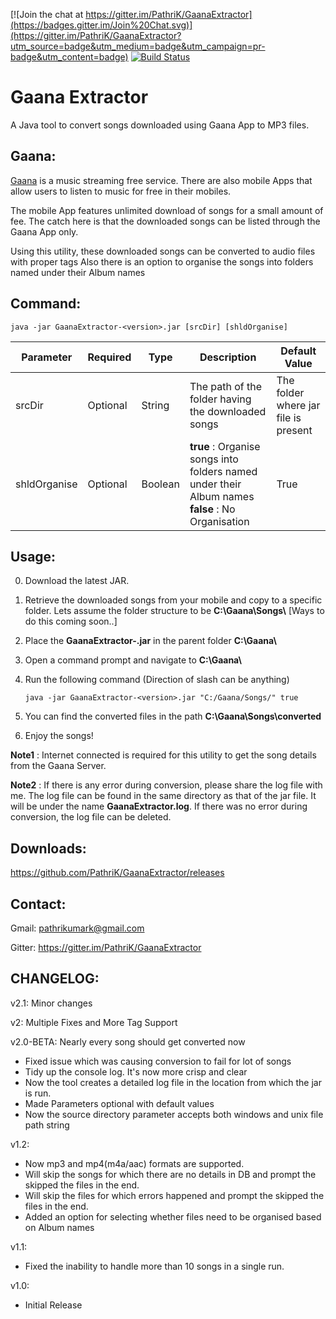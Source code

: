 [![Join the chat at https://gitter.im/PathriK/GaanaExtractor](https://badges.gitter.im/Join%20Chat.svg)](https://gitter.im/PathriK/GaanaExtractor?utm_source=badge&utm_medium=badge&utm_campaign=pr-badge&utm_content=badge) [![Build Status](https://travis-ci.org/PathriK/GaanaExtractor.svg?branch=master)](https://travis-ci.org/PathriK/GaanaExtractor)

# Gaana Extractor

A Java tool to convert songs downloaded using Gaana App to MP3 files.

## Gaana:

[Gaana](http://gaana.com/) is a music streaming free service. There are also mobile Apps that allow users to listen to music for free in their mobiles. 

The mobile App features unlimited download of songs for a small amount of fee. The catch here is that the downloaded songs can be listed through the Gaana App only. 

Using this utility, these downloaded songs can be converted to audio files with proper tags
Also there is an option to organise the songs into folders named under their Album names

## Command:

    java -jar GaanaExtractor-<version>.jar [srcDir] [shldOrganise]

| Parameter    | Required | Type    | Description                                                                              				| Default Value                        |
|--------------|----------|---------|-------------------------------------------------------------------------------------------------------|--------------------------------------|
| srcDir       | Optional | String  | The path of the folder having the downloaded songs                                       				| The folder where jar file is present |
| shldOrganise | Optional | Boolean | **true** : Organise songs into folders named under their Album names <br> **false** : No Organisation | True                                 |

## Usage:

0. Download the latest JAR.
1. Retrieve the downloaded songs from your mobile and copy to a specific folder. Lets assume the folder structure to be **C:\\Gaana\\Songs\\** [Ways to do this coming soon..]
2. Place the **GaanaExtractor-<version>.jar** in the parent folder **C:\\Gaana\\**
3. Open a command prompt and navigate to **C:\\Gaana\\**
4. Run the following command (Direction of slash can be anything)
    
    `java -jar GaanaExtractor-<version>.jar "C:/Gaana/Songs/" true`
    
5. You can find the converted files in the path **C:\Gaana\Songs\converted**
6. Enjoy the songs!

**Note1** : Internet connected is required for this utility to get the song details from the Gaana Server.

**Note2** : If there is any error during conversion, please share the log file with me. The log file can be found in the same directory as that of the jar file. It will be under the name **GaanaExtractor.log**. If there was no error during conversion, the log file can be deleted.

## Downloads:
https://github.com/PathriK/GaanaExtractor/releases

## Contact:
Gmail: pathrikumark@gmail.com

Gitter: https://gitter.im/PathriK/GaanaExtractor

## CHANGELOG:
v2.1: Minor changes

v2: Multiple Fixes and More Tag Support

v2.0-BETA: Nearly every song should get converted now 
- Fixed issue which was causing conversion to fail for lot of songs 
- Tidy up the console log. It's now more crisp and clear 
- Now the tool creates a detailed log file in the location from which the jar is run.
- Made Parameters optional with default values 
- Now the source directory parameter accepts both windows and unix file path string 

v1.2:
- Now mp3 and mp4(m4a/aac) formats are supported.
- Will skip the songs for which there are no details in DB and prompt the skipped the files in the end.
- Will skip the files for which errors happened and prompt the skipped the files in the end.
- Added an option for selecting whether files need to be organised based on Album names

v1.1:
- Fixed the inability to handle more than 10 songs in a single run.

v1.0:
- Initial Release
